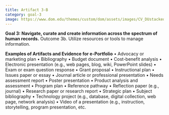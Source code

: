 ```yaml
---
title: Artifact 3-B
category: goal-3
image: https://www.dom.edu/themes/custom/dom/assets/images/CV_DUstacked_PMS295.png
---
```


**Goal 3: Navigate, curate and create information across the spectrum of human records.**
Outcome 3b. Utilize resources or tools to manage information.

**Examples of Artifacts and Evidence for e-Portfolio**
• Advocacy or marketing plan
• Bibliography
• Budget document
• Cost-benefit analysis
• Electronic presentation (e.g., web pages, blog, wiki, PowerPoint slides)
• Exam or exam question response
• Grant proposal
• Instructional plan
• Issues paper or essay
• Journal article or professional presentation
• Needs assessment report
• Poster presentation
• Product analysis and assessment
• Program plan
• Reference pathway
• Reflection paper (e.g., journal)
• Research paper or research report
• Strategic plan
• Subject bibliography
• Technology project (e.g., database, digital collection, web page, network analysis)
• Video of a presentation (e.g., instruction, storytelling, program presentation, etc.